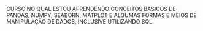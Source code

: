 CURSO NO QUAL ESTOU APRENDENDO CONCEITOS BASICOS DE PANDAS, NUMPY, SEABORN, MATPLOT E ALGUMAS FORMAS E MEIOS DE MANIPULAÇÃO DE DADOS, INCLUSIVE UTILIZANDO SQL.
